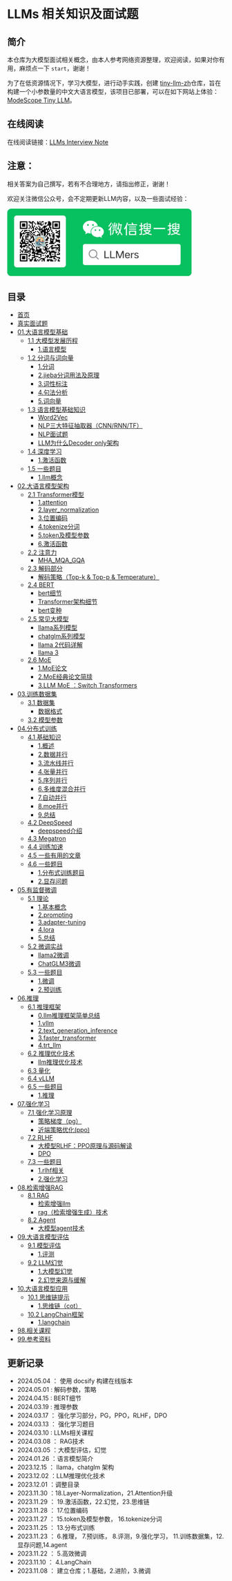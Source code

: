 # LLMs 相关知识及面试题


## 简介

本仓库为大模型面试相关概念，由本人参考网络资源整理，欢迎阅读，如果对你有用，麻烦点一下 `start`，谢谢！

为了在低资源情况下，学习大模型，进行动手实践，创建 [tiny-llm-zh](https://github.com/wdndev/tiny-llm-zh)仓库，旨在构建一个小参数量的中文大语言模型，该项目已部署，可以在如下网站上体验：[ModeScope Tiny LLM](https://www.modelscope.cn/studios/wdndev/tiny_llm_92m_demo/summary)。

## 在线阅读

在线阅读链接：[LLMs Interview Note](http://wdndev.github.io/llm_interview_note)


## 注意：

相关答案为自己撰写，若有不合理地方，请指出修正，谢谢！

欢迎关注微信公众号，会不定期更新LLM内容，以及一些面试经验：

 <img src=https://github.com/wdndev/personal/blob/main/image/llmers_weixin.jpg width = "427" height = "156" alt="weixin" />


## 目录

* [首页](/)
* [真实面试题](/ch1)
* [01.大语言模型基础](/01.大语言模型基础/)
  * [1.1 大模型发展历程](/01.大语言模型基础/)
    * [1.语言模型](/01.大语言模型基础/1.语言模型/1.语言模型.md "1.语言模型")
  * [1.2 分词与词向量]()
    * [1.分词](/01.大语言模型基础/1.分词/1.分词.md)
    * [2.jieba分词用法及原理](/01.大语言模型基础/2.jieba分词用法及原理/2.jieba分词用法及原理.md)
    * [3.词性标注](/01.大语言模型基础/3.词性标注/3.词性标注.md)
    * [4.句法分析](/01.大语言模型基础/4.句法分析/4.句法分析.md "4.句法分析")
    * [5.词向量](/01.大语言模型基础/5.词向量/5.词向量.md "5.词向量")
  * [1.3 语言模型基础知识](/01.大语言模型基础/)
    * [Word2Vec](/01.大语言模型基础/Word2Vec/Word2Vec.md "Word2Vec")
    * [NLP三大特征抽取器（CNN/RNN/TF）](/01.大语言模型基础/NLP三大特征抽取器（CNN-RNN-TF）/NLP三大特征抽取器（CNN-RNN-TF）.md)
    * [NLP面试题](/01.大语言模型基础/NLP面试题/NLP面试题.md "NLP面试题")
    * [LLM为什么Decoder only架构](</01.大语言模型基础/LLM为什么Decoder only架构/LLM为什么Decoder only架构.md> "LLM为什么Decoder only架构")
  * [1.4 深度学习](/01.大语言模型基础/)
    * [1.激活函数](/01.大语言模型基础/1.激活函数/1.激活函数.md)
  * [1.5 一些题目](/01.大语言模型基础/)
    * [1.llm概念](/01.大语言模型基础/1.llm概念/1.llm概念.md)
* [02.大语言模型架构](/02.大语言模型架构/)
  * [2.1 Transformer模型](/02.大语言模型架构/)
    * [1.attention](/02.大语言模型架构/1.attention/1.attention.md "1.attention")
    * [2.layer\_normalization](/02.大语言模型架构/2.layer_normalization/2.layer_normalization.md "2.layer_normalization")
    * [3.位置编码](/02.大语言模型架构/3.位置编码/3.位置编码.md "3.位置编码")
    * [4.tokenize分词](/02.大语言模型架构/4.tokenize分词/4.tokenize分词.md "4.tokenize分词")
    * [5.token及模型参数](/02.大语言模型架构/5.token及模型参数/5.token及模型参数.md "5.token及模型参数")
    * [6.激活函数](/02.大语言模型架构/6.激活函数/6.激活函数.md "6.激活函数")
  * [2.2 注意力](/02.大语言模型架构/)
    * [MHA\_MQA\_GQA](/02.大语言模型架构/MHA_MQA_GQA/MHA_MQA_GQA.md "MHA_MQA_GQA")
  * [2.3 解码部分](/02.大语言模型架构/)
    * [解码策略（Top-k & Top-p & Temperature）](</02.大语言模型架构/解码策略（Top-k & Top-p & Temperatu/解码策略（Top-k & Top-p & Temperature）.md> "解码策略（Top-k & Top-p & Temperature）")
  * [2.4 BERT](/02.大语言模型架构/)
    * [bert细节](/02.大语言模型架构/bert细节/bert细节.md "bert细节")
    * [Transformer架构细节](/02.大语言模型架构/Transformer架构细节/Transformer架构细节.md "Transformer架构细节")
    * [bert变种](/02.大语言模型架构/bert变种/bert变种.md "bert变种")
  * [2.5 常见大模型](/02.大语言模型架构/)
    * [llama系列模型](/02.大语言模型架构/llama系列模型/llama系列模型.md "llama系列模型")
    * [chatglm系列模型](/02.大语言模型架构/chatglm系列模型/chatglm系列模型.md "chatglm系列模型")
    * [llama 2代码详解](</02.大语言模型架构/llama 2代码详解/llama 2代码详解.md> "llama 2代码详解")
    * [llama 3](</02.大语言模型架构/llama 3/llama 3.md> "llama 3")
  * [2.6 MoE](/02.大语言模型架构/)
    * [1.MoE论文](/02.大语言模型架构/1.MoE论文/1.MoE论文.md "1.MoE论文")
    * [2.MoE经典论文简牍](/02.大语言模型架构/2.MoE经典论文简牍/2.MoE经典论文简牍.md "2.MoE经典论文简牍")
    * [3.LLM MoE ：Switch Transformers](</02.大语言模型架构/3.LLM MoE ：Switch Transformers/3.LLM MoE ：Switch Transformers.md> "3.LLM MoE ：Switch Transformers")
* [03.训练数据集](/03.训练数据集/)
  * [3.1 数据集](/03.训练数据集/)
    * [数据格式](/03.训练数据集/数据格式/数据格式.md "数据格式")
  * [3.2 模型参数](/03.训练数据集/)
* [04.分布式训练](/04.分布式训练/)
  * [4.1 基础知识](/04.分布式训练/)
    * [1.概述](/04.分布式训练/1.概述/1.概述.md "1.概述")
    * [2.数据并行](/04.分布式训练/2.数据并行/2.数据并行.md "2.数据并行")
    * [3.流水线并行](/04.分布式训练/3.流水线并行/3.流水线并行.md "3.流水线并行")
    * [4.张量并行](/04.分布式训练/4.张量并行/4.张量并行.md "4.张量并行")
    * [5.序列并行](/04.分布式训练/5.序列并行/5.序列并行.md "5.序列并行")
    * [6.多维度混合并行](/04.分布式训练/6.多维度混合并行/6.多维度混合并行.md "6.多维度混合并行")
    * [7.自动并行](/04.分布式训练/7.自动并行/7.自动并行.md "7.自动并行")
    * [8.moe并行](/04.分布式训练/8.moe并行/8.moe并行.md "8.moe并行")
    * [9.总结](/04.分布式训练/9.总结/9.总结.md "9.总结")
  * [4.2 DeepSpeed](/04.分布式训练/)
    * [deepspeed介绍](/04.分布式训练/deepspeed介绍/deepspeed介绍.md "deepspeed介绍")
  * [4.3 Megatron](/04.分布式训练/)
  * [4.4 训练加速](/04.分布式训练/)
  * [4.5 一些有用的文章](/04.分布式训练/)
  * [4.6 一些题目](/04.分布式训练/)
    * [1.分布式训练题目](/04.分布式训练/分布式训练题目/分布式训练题目.md "分布式训练题目")
    * [2.显存问题](/04.分布式训练/1.显存问题/1.显存问题.md "1.显存问题")
* [05.有监督微调](/05.有监督微调/)
  * [5.1 理论](/05.有监督微调/)
    * [1.基本概念](/05.有监督微调/1.基本概念/1.基本概念.md "1.基本概念")
    * [2.prompting](/05.有监督微调/2.prompting/2.prompting.md "2.prompting")
    * [3.adapter-tuning](/05.有监督微调/3.adapter-tuning/3.adapter-tuning.md "3.adapter-tuning")
    * [4.lora](/05.有监督微调/4.lora/4.lora.md "4.lora")
    * [5.总结](/05.有监督微调/5.总结/5.总结.md "5.总结")
  * [5.2 微调实战](/05.有监督微调/)
    * [llama2微调](/05.有监督微调/llama2微调/llama2微调.md "llama2微调")
    * [ChatGLM3微调](/05.有监督微调/ChatGLM3微调/ChatGLM3微调.md "ChatGLM3微调")
  * [5.3 一些题目](/05.有监督微调/)
    * [1.微调](/05.有监督微调/1.微调/1.微调.md "1.微调")
    * [2.预训练](/05.有监督微调/2.预训练/2.预训练.md "2.预训练")
* [06.推理](/06.推理/)
  * [6.1 推理框架](/06.推理/)
    * [0.llm推理框架简单总结](/06.推理/0.llm推理框架简单总结/0.llm推理框架简单总结.md "0.llm推理框架简单总结")
    * [1.vllm](/06.推理/1.vllm/1.vllm.md "1.vllm")
    * [2.text_generation\_inference](/06.推理/2.text_generation_inference/2.text_generation_inference.md "2.text_generation_inference")
    * [3.faster_transformer](/06.推理/3.faster_transformer/3.faster_transformer.md "3.faster_transformer")
    * [4.trt_llm](/06.推理/4.trt_llm/4.trt_llm.md "4.trt_llm")
  * [6.2 推理优化技术](/06.推理/)
    * [llm推理优化技术](/06.推理/llm推理优化技术/llm推理优化技术.md "llm推理优化技术")
  * [6.3 量化](/06.推理/)
  * [6.4 vLLM](/06.推理/)
  * [6.5 一些题目](/06.推理/)
    * [1.推理](/06.推理/1.推理/1.推理.md "1.推理")
* [07.强化学习](/07.强化学习)
  * [7.1 强化学习原理](/07.强化学习)
    * [策略梯度（pg）](/07.强化学习/策略梯度（pg）/策略梯度（pg）.md "策略梯度（pg）")
    * [近端策略优化(ppo)](/07.强化学习/近端策略优化(ppo)/近端策略优化(ppo).md "近端策略优化(ppo)")
  * [7.2 RLHF](/07.强化学习)
    * [大模型RLHF：PPO原理与源码解读](/07.强化学习/大模型RLHF：PPO原理与源码解读/大模型RLHF：PPO原理与源码解读.md "大模型RLHF：PPO原理与源码解读")
    * [DPO](/07.强化学习/DPO/DPO.md "DPO")
  * [7.3 一些题目](/07.强化学习)
    * [1.rlhf相关](/07.强化学习/1.rlhf相关/1.rlhf相关.md "1.rlhf相关")
    * [2.强化学习](/07.强化学习/2.强化学习/2.强化学习.md "2.强化学习")
* [08.检索增强RAG](/08.检索增强rag/)
  * [8.1 RAG](/08.检索增强rag/)
    * [检索增强llm](/08.检索增强rag/检索增强llm/检索增强llm.md "检索增强llm")
    * [rag（检索增强生成）技术](/08.检索增强rag/rag（检索增强生成）技术/rag（检索增强生成）技术.md "rag（检索增强生成）技术")
  * [8.2 Agent](/08.检索增强rag/)
    * [大模型agent技术](/08.检索增强rag/大模型agent技术/大模型agent技术.md "大模型agent技术")
* [09.大语言模型评估](/09.大语言模型评估/)
  * [9.1 模型评估](/09.大语言模型评估/)
    * [1.评测](/09.大语言模型评估/1.评测/1.评测.md "1.评测")
  * [9.2 LLM幻觉](/09.大语言模型评估/)
    * [1.大模型幻觉](/09.大语言模型评估/1.大模型幻觉/1.大模型幻觉.md "1.大模型幻觉")
    * [2.幻觉来源与缓解](/09.大语言模型评估/2.幻觉来源与缓解/2.幻觉来源与缓解.md "2.幻觉来源与缓解")
* [10.大语言模型应用](/10.大语言模型应用/)
  * [10.1 思维链提示](/10.大语言模型应用/)
    * [1.思维链（cot）](/10.大语言模型应用/1.思维链（cot）/1.思维链（cot）.md "1.思维链（cot）")
  * [10.2 LangChain框架](/10.大语言模型应用/)
    * [1.langchain](/10.大语言模型应用/1.langchain/1.langchain.md "1.langchain")
* [98.相关课程](/98.相关课程/)
* [99.参考资料](/99.参考资料/)

## 更新记录

- 2024.05.04 ： 使用 docsify 构建在线版本
- 2024.05.01 : 解码参数，策略
- 2024.04.15 : BERT细节
- 2024.03.19 : 推理参数
- 2024.03.17 ： 强化学习部分，PG，PPO，RLHF，DPO
- 2024.03.13 ： 强化学习题目
- 2024.03.10 : LLMs相关课程
- 2024.03.08 ： RAG技术
- 2024.03.05 ：大模型评估，幻觉
- 2024.01.26 ：语言模型简介
- 2023.12.15 ： llama，chatglm 架构
- 2023.12.02 ：LLM推理优化技术
- 2023.12.01 ：调整目录
- 2023.11.30 ：18.Layer-Normalization，21.Attention升级
- 2023.11.29 ： 19.激活函数，22.幻觉，23.思维链
- 2023.11.28 ： 17.位置编码
- 2023.11.27 ： 15.token及模型参数， 16.tokenize分词
- 2023.11.25 ： 13.分布式训练
- 2023.11.23 ： 6.推理， 7.预训练， 8.评测，9.强化学习， 11.训练数据集，12.显存问题,14.agent
- 2023.11.22 ： 5.高效微调
- 2023.11.10 ： 4.LangChain
- 2023.11.08 ： 建立仓库；1.基础，2.进阶，3.微调





